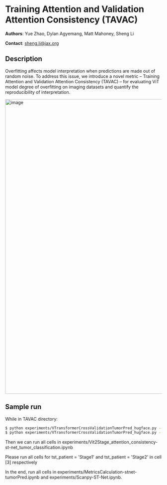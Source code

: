 # **Training Attention and Validation Attention Consistency (TAVAC)**

**Authors**: Yue Zhao, Dylan Agyemang, Matt Mahoney, Sheng Li


  **Contact**: sheng.li@jax.org


## Description 
Overfitting affects model interpretation when predictions are made out of random noise. To address this issue, we introduce a novel metric – Training Attention and Validation Attention Consistency (TAVAC) – for evaluating ViT model degree of overfitting on imaging datasets and quantify the reproducibility of interpretation.

<img width="946" alt="image" src="https://github.com/LabShengLi/TAVAC/assets/8755378/fe2aa47a-be5b-4796-bc5c-cd12cac0a967">

## Sample run

While in TAVAC directory:

```sh
$ python experiments/VTransformerCrossValidationTumorPred_hugface.py --patient_id 0
$ python experiments/VTransformerCrossValidationTumorPred_hugface.py --patient_id 1
```
Then we can run all cells in experiments/Vit2Stage_attention_consistency-st-net_tumor_classification.ipynb

Please run all cells for tst_patient = 'Stage1' and tst_patient = 'Stage2' in cell [3] respectively

In the end, run all cells in experiments/MetricsCalculation-stnet-tumorPred.ipynb and experiments/Scanpy-ST-Net.ipynb. 


